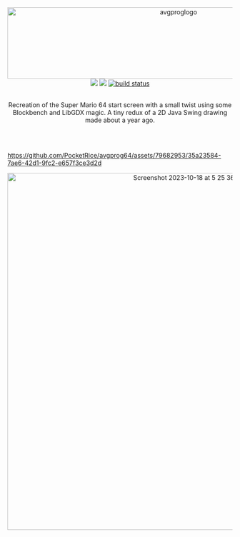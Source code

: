 <div align="center">
  <a href="https://github.com/pocketrice/avgprog64">
      <img src="https://github.com/PocketRice/avgprog64/assets/79682953/a4df3205-55ee-448d-aab7-789f162c4570" alt="avgproglogo" height=160 width=750>

  </a>
</div>
  <div align="center">
<a href="https://github.com/pocketrice/avgprog64/graphs/contributors" alt="Contributors">
        <img src="https://img.shields.io/github/contributors/pocketrice/avgprog64" /></a>
<a href="https://github.com/pocketrice/avgprog64/pulse" alt="Activity">
        <img src="https://img.shields.io/github/commit-activity/m/pocketrice/avgprog64" /></a>
    <a href="https://circleci.com/gh/pocketrice/avgprog64/tree/master">
        <img src="https://img.shields.io/circleci/project/github/pocketrice/avgprog64/master" alt="build status"></a>
</div>

<p align="center">
  <br>
Recreation of the Super Mario 64 start screen with a small twist using some Blockbench and LibGDX magic. A tiny redux of a 2D Java Swing drawing made about a year ago.</em>
  
  <br><br>


https://github.com/PocketRice/avgprog64/assets/79682953/35a23584-7ae6-42d1-9fc2-e657f3ce3d2d


  <p align="center"><img width="800" alt="Screenshot 2023-10-18 at 5 25 36 AM" src="https://github.com/PocketRice/avgprog64/assets/79682953/f2788c52-d219-4225-a5d4-60a99e4ad5ec"></p>


